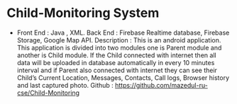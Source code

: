 # Child-Monitoring System

* Front End : Java , XML.
Back End : Firebase Realtime database, Firebase Storage, Google Map API.
Description : This is an android application. This application is divided into two modules one is Parent module and
another is Child module. If the Child connected with internet then all data will be uploaded in database automatically
in every 10 minutes interval and if Parent also connected with internet they can see their Child’s Current Location,
Messages, Contacts, Call logs, Browser history and last captured photo.
Github : https://github.com/mazedul-ru-cse/Child-Monitoring

